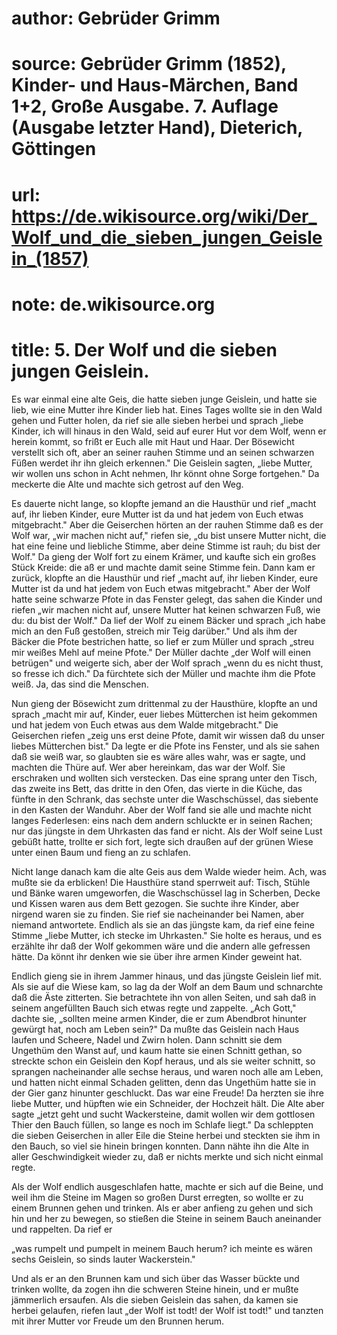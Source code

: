 # author: Gebrüder Grimm
# source: Gebrüder Grimm (1852), Kinder- und Haus-Märchen, Band 1+2, Große Ausgabe. 7. Auflage (Ausgabe letzter Hand), Dieterich, Göttingen
# url: https://de.wikisource.org/wiki/Der_Wolf_und_die_sieben_jungen_Geislein_(1857)
# note: de.wikisource.org
# title: 5. Der Wolf und die sieben jungen Geislein.

Es war einmal eine alte Geis, die hatte sieben junge Geislein, und hatte sie lieb, wie eine Mutter ihre Kinder lieb hat. Eines Tages wollte sie in den Wald gehen und Futter holen, da rief sie alle sieben herbei und sprach „liebe Kinder, ich will hinaus in den Wald, seid auf eurer Hut vor dem Wolf, wenn er herein kommt, so frißt er Euch alle mit Haut und Haar. Der Bösewicht verstellt sich oft, aber an seiner rauhen Stimme und an seinen schwarzen Füßen werdet ihr ihn gleich erkennen." Die Geislein sagten, „liebe Mutter, wir wollen uns schon in Acht nehmen, Ihr könnt ohne Sorge fortgehen." Da meckerte die Alte und machte sich getrost auf den Weg. 

Es dauerte nicht lange, so klopfte jemand an die Hausthür und rief „macht auf, ihr lieben Kinder, eure Mutter ist da und hat jedem von Euch etwas mitgebracht." Aber die Geiserchen hörten an der rauhen Stimme daß es der Wolf war, „wir machen nicht auf," riefen sie, „du bist unsere Mutter nicht, die hat eine feine und liebliche Stimme, aber deine Stimme ist rauh; du bist der Wolf." Da gieng der Wolf fort zu einem Krämer, und kaufte sich ein großes Stück Kreide: die aß er und machte damit seine Stimme fein. Dann kam er zurück, klopfte an die Hausthür und rief „macht auf, ihr lieben Kinder, eure Mutter ist da und hat jedem von Euch etwas mitgebracht." Aber der Wolf hatte seine schwarze Pfote in das Fenster gelegt, das sahen die Kinder und riefen „wir machen nicht auf, unsere Mutter hat keinen schwarzen  Fuß, wie du: du bist der Wolf." Da lief der Wolf zu einem Bäcker und sprach „ich habe mich an den Fuß gestoßen, streich mir Teig darüber." Und als ihm der Bäcker die Pfote bestrichen hatte, so lief er zum Müller und sprach „streu mir weißes Mehl auf meine Pfote." Der Müller dachte „der Wolf will einen betrügen" und weigerte sich, aber der Wolf sprach „wenn du es nicht thust, so fresse ich dich." Da fürchtete sich der Müller und machte ihm die Pfote weiß. Ja, das sind die Menschen. 

Nun gieng der Bösewicht zum drittenmal zu der Hausthüre, klopfte an und sprach „macht mir auf, Kinder, euer liebes Mütterchen ist heim gekommen und hat jedem von Euch etwas aus dem Walde mitgebracht." Die Geiserchen riefen „zeig uns erst deine Pfote, damit wir wissen daß du unser liebes Mütterchen bist." Da legte er die Pfote ins Fenster, und als sie sahen daß sie weiß war, so glaubten sie es wäre alles wahr, was er sagte, und machten die Thüre auf. Wer aber hereinkam, das war der Wolf. Sie erschraken und wollten sich verstecken. Das eine sprang unter den Tisch, das zweite ins Bett, das dritte in den Ofen, das vierte in die Küche, das fünfte in den Schrank, das sechste unter die Waschschüssel, das siebente in den Kasten der Wanduhr. Aber der Wolf fand sie alle und machte nicht langes Federlesen: eins nach dem andern schluckte er in seinen Rachen; nur das jüngste in dem Uhrkasten das fand er nicht. Als der Wolf seine Lust gebüßt hatte, trollte er sich fort, legte sich draußen auf der grünen Wiese unter einen Baum und fieng an zu schlafen. 

Nicht lange danach kam die alte Geis aus dem Walde wieder heim. Ach, was mußte sie da erblicken! Die Hausthüre stand sperrweit auf: Tisch, Stühle und Bänke waren umgeworfen, die Waschschüssel lag in Scherben, Decke und Kissen waren aus dem Bett gezogen. Sie suchte ihre Kinder, aber nirgend waren sie zu finden. Sie rief sie nacheinander bei Namen, aber niemand antwortete.  Endlich als sie an das jüngste kam, da rief eine feine Stimme „liebe Mutter, ich stecke im Uhrkasten." Sie holte es heraus, und es erzählte ihr daß der Wolf gekommen wäre und die andern alle gefressen hätte. Da könnt ihr denken wie sie über ihre armen Kinder geweint hat. 

Endlich gieng sie in ihrem Jammer hinaus, und das jüngste Geislein lief mit. Als sie auf die Wiese kam, so lag da der Wolf an dem Baum und schnarchte daß die Äste zitterten. Sie betrachtete ihn von allen Seiten, und sah daß in seinem angefüllten Bauch sich etwas regte und zappelte. „Ach Gott," dachte sie, „sollten meine armen Kinder, die er zum Abendbrot hinunter gewürgt hat, noch am Leben sein?" Da mußte das Geislein nach Haus laufen und Scheere, Nadel und Zwirn holen. Dann schnitt sie dem Ungethüm den Wanst auf, und kaum hatte sie einen Schnitt gethan, so streckte schon ein Geislein den Kopf heraus, und als sie weiter schnitt, so sprangen nacheinander alle sechse heraus, und waren noch alle am Leben, und hatten nicht einmal Schaden gelitten, denn das Ungethüm hatte sie in der Gier ganz hinunter geschluckt. Das war eine Freude! Da herzten sie ihre liebe Mutter, und hüpften wie ein Schneider, der Hochzeit hält. Die Alte aber sagte „jetzt geht und sucht Wackersteine, damit wollen wir dem gottlosen Thier den Bauch füllen, so lange es noch im Schlafe liegt." Da schleppten die sieben Geiserchen in aller Eile die Steine herbei und steckten sie ihm in den Bauch, so viel sie hinein bringen konnten. Dann nähte ihn die Alte in aller Geschwindigkeit wieder zu, daß er nichts merkte und sich nicht einmal regte. 

Als der Wolf endlich ausgeschlafen hatte, machte er sich auf die Beine, und weil ihm die Steine im Magen so großen Durst erregten, so wollte er zu einem Brunnen gehen und trinken. Als er aber anfieng zu gehen und sich hin und her zu bewegen, so  stießen die Steine in seinem Bauch aneinander und rappelten. Da rief er 

„was rumpelt und pumpelt in meinem Bauch herum? ich meinte es wären sechs Geislein, so sinds lauter Wackerstein." 

Und als er an den Brunnen kam und sich über das Wasser bückte und trinken wollte, da zogen ihn die schweren Steine hinein, und er mußte jämmerlich ersaufen. Als die sieben Geislein das sahen, da kamen sie herbei gelaufen, riefen laut „der Wolf ist todt! der Wolf ist todt!" und tanzten mit ihrer Mutter vor Freude um den Brunnen herum. 

